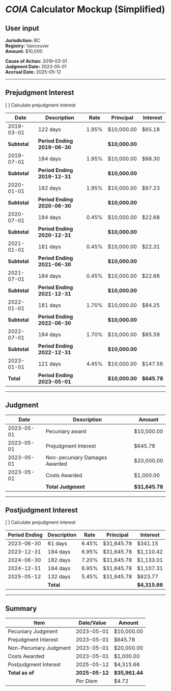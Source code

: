 # _COIA_ Calculator Mockup (Simplified)

## User input

**Jurisdiction:** BC  
**Registry:** Vancouver  
**Amount:** $10,000

**Cause of Action:** 2019-03-01  
**Judgment Date:** 2023-05-01  
**Accrual Date:** 2025-05-12

---

## Prejudgment Interest

\[ \] Calculate prejudgment interest

| Date | Description | Rate | Principal | Interest |
| --- | --- | --- | --- | --- |
| 2019-03-01 | 122 days | 1.95% | $10,000.00 | $65.18 |
| **Subtotal** | **Period Ending 2019-06-30** |   | **$10,000.00** |   |
| 2019-07-01 | 184 days | 1.95% | $10,000.00 | $98.30 |
| **Subtotal** | **Period Ending 2019-12-31** |   | **$10,000.00** |   |
| 2020-01-01 | 182 days | 1.95% | $10,000.00 | $97.23 |
| **Subtotal** | **Period Ending 2020-06-30** |   | **$10,000.00** |   |
| 2020-07-01 | 184 days | 0.45% | $10,000.00 | $22.68 |
| **Subtotal** | **Period Ending 2020-12-31** |   | **$10,000.00** |   |
| 2021-01-01 | 181 days | 0.45% | $10,000.00 | $22.31 |
| **Subtotal** | **Period Ending 2021-06-30** |   | **$10,000.00** |   |
| 2021-07-01 | 184 days | 0.45% | $10,000.00 | $22.68 |
| **Subtotal** | **Period Ending 2021-12-31** |   | **$10,000.00** |   |
| 2022-01-01 | 181 days | 1.70% | $10,000.00 | $84.25 |
| **Subtotal** | **Period Ending 2022-06-30** |   | **$10,000.00** |   |
| 2022-07-01 | 184 days | 1.70% | $10,000.00 | $85.59 |
| **Subtotal** | **Period Ending 2022-12-31** |   | **$10,000.00** |   |
| 2023-01-01 | 121 days | 4.45% | $10,000.00 | $147.56 |
| **Total** | **Period Ending 2023-05-01** |   | **$10,000.00** | **$645.78** |

---

## Judgment

| Date | Description | Amount |
| --- | --- | --- |
| 2023-05-01 | Pecuniary award | $10,000.00 |
| 2023-05-01 | Prejudgment Interest | $645.78 |
| 2023-05-01 | Non-pecuniary Damages Awarded | $20,000.00 |
| 2023-05-01 | Costs Awarded | $1,000.00 |
|   | **Total Judgment** | **$31,645.78** |

---

## Postjudgment Interest

\[ \] Calculate prejudgment interest

| Period Ending | Description | Rate | Principal | Interest |
| --- | --- | --- | --- | --- |
| 2023-06-30 | 61 days | 6.45% | $31,645.78 | $341.15 |
| 2023-12-31 | 184 days | 6.95% | $31,645.78 | $1,110.42 |
| 2024-06-30 | 182 days | 7.20% | $31,645.78 | $1,133.01 |
| 2024-12-31 | 184 days | 6.95% | $31,645.78 | $1,107.31 |
| 2025-05-12 | 132 days | 5.45% | $31,645.78 | $623.77 |
|   | **Total** |   |   | **$4,315.66** |

---

## Summary

| Item | Date/Value | Amount |
| --- | --- | --- |
| Pecuniary Judgment | 2023-05-01 | $10,000.00 |
| Prejudgment Interest | 2023-05-01 | $645.78 |
| Non-Pecuniary Judgment | 2023-05-01 | $20,000.00 |
| Costs Awarded | 2023-05-01 | $1,000.00 |
| Postjudgment Interest | 2025-05-12 | $4,315.66 |
| **Total as of** | **2025-05-12** | **$35,961.44** |
|   | _Per Diem_ | $4.72 |